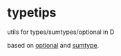 # typetips

utils for types/sumtypes/optional in D

based on [optional](https://github.com/aliak00/optional) and [sumtype](https://dlang.org/phobos/std_sumtype.html).
